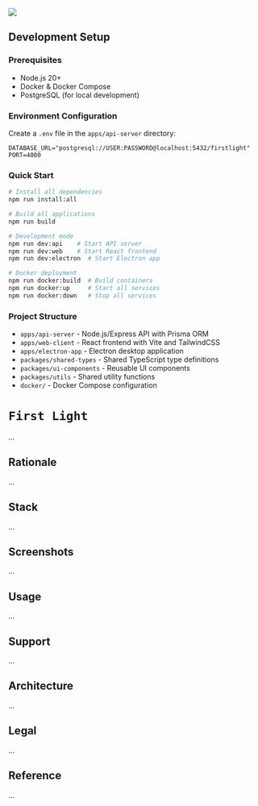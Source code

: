 [![](https://img.shields.io/badge/first_light_1.0.0-passing-green)](https://github.com/gongahkia/first-light/releases/tag/1.0.0) 

## Development Setup

### Prerequisites
- Node.js 20+
- Docker & Docker Compose
- PostgreSQL (for local development)

### Environment Configuration

Create a `.env` file in the `apps/api-server` directory:

```env
DATABASE_URL="postgresql://USER:PASSWORD@localhost:5432/firstlight"
PORT=4000
```

### Quick Start

```bash
# Install all dependencies
npm run install:all

# Build all applications
npm run build

# Development mode
npm run dev:api    # Start API server
npm run dev:web    # Start React frontend
npm run dev:electron  # Start Electron app

# Docker deployment
npm run docker:build  # Build containers
npm run docker:up     # Start all services
npm run docker:down   # Stop all services
```

### Project Structure

- `apps/api-server` - Node.js/Express API with Prisma ORM
- `apps/web-client` - React frontend with Vite and TailwindCSS
- `apps/electron-app` - Electron desktop application
- `packages/shared-types` - Shared TypeScript type definitions
- `packages/ui-components` - Reusable UI components
- `packages/utils` - Shared utility functions
- `docker/` - Docker Compose configuration

# `First Light`

...

## Rationale

...

## Stack

...

## Screenshots

...

## Usage

...

## Support

...

## Architecture

...

## Legal

...

## Reference

...